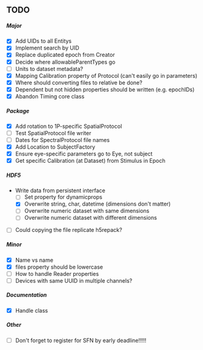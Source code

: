 ## TODO

##### Major
- [x] Add UIDs to all Entitys
- [x] Implement search by UID
- [x] Replace duplicated epoch from Creator
- [x] Decide where allowableParentTypes go
- [ ] Units to dataset metadata?
- [x] Mapping Calibration property of Protocol (can't easily go in parameters)
- [x] Where should converting files to relative be done?
- [x] Dependent but not hidden properties should be written (e.g. epochIDs)
- [x] Abandon Timing core class

##### Package
- [x] Add rotation to 1P-specific SpatialProtocol
- [ ] Test SpatialProtocol file writer 
- [ ] Dates for SpectralProtocol file names
- [x] Add Location to SubjectFactory
- [x] Ensure eye-specific parameters go to Eye, not subject
- [x] Get specific Calibration (at Dataset) from Stimulus in Epoch

##### HDF5
- Write data from persistent interface
  - [ ] Set property for dynamicprops
  - [x] Overwrite string, char, datetime (dimensions don't matter)
  - [ ] Overwrite numeric dataset with same dimensions
  - [ ] Overwrite numeric dataset with different dimensions
- [ ] Could copying the file replicate h5repack?

##### Minor
- [x] Name vs name
- [x] files property should be lowercase
- [ ] How to handle Reader properties
- [ ] Devices with same UUID in multiple channels?

##### Documentation
- [x] Handle class

##### Other
- [ ] Don't forget to register for SFN by early deadline!!!!!